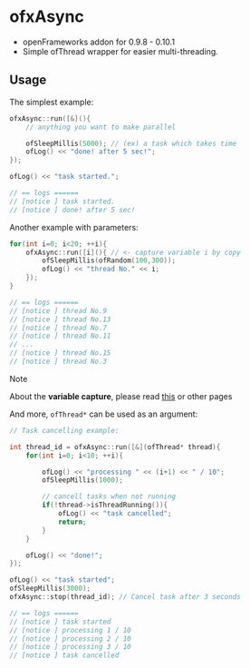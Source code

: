 # ofxAsync

- openFrameworks addon for 0.9.8 - 0.10.1
- Simple ofThread wrapper for easier multi-threading.

## Usage

The simplest example:

```cpp
ofxAsync::run([&](){
    // anything you want to make parallel

    ofSleepMillis(5000); // (ex) a task which takes time 
    ofLog() << "done! after 5 sec!";
});

ofLog() << "task started.";

// == logs ======
// [notice ] task started.
// [notice ] done! after 5 sec!
```

Another example with parameters:

```cpp
for(int i=0; i<20; ++i){
    ofxAsync::run([i](){ // <- capture variable i by copy
        ofSleepMillis(ofRandom(100,300));
        ofLog() << "thread No." << i;
    });
}

// == logs ======
// [notice ] thread No.9
// [notice ] thread No.13
// [notice ] thread No.7
// [notice ] thread No.11
// ...
// [notice ] thread No.15
// [notice ] thread No.3
```

> [!NOTE] 
> About the **variable capture**, please read [this](https://en.cppreference.com/w/cpp/language/lambda) or other pages

And more, `ofThread*` can be used as an argument:

```cpp
// Task cancelling example:

int thread_id = ofxAsync::run([&](ofThread* thread){
    for(int i=0; i<10; ++i){

        ofLog() << "processing " << (i+1) << " / 10";
        ofSleepMillis(1000);

        // cancell tasks when not running
        if(!thread->isThreadRunning()){
            ofLog() << "task cancelled";
            return;
        }
    }

    ofLog() << "done!";
});

ofLog() << "task started";
ofSleepMillis(3000);
ofxAsync::stop(thread_id); // Cancel task after 3 seconds

// == logs ======
// [notice ] task started
// [notice ] processing 1 / 10
// [notice ] processing 2 / 10
// [notice ] processing 3 / 10
// [notice ] task cancelled
```
